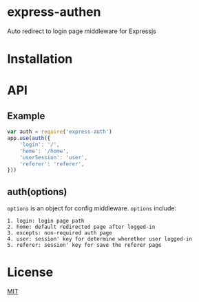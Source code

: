 # express-authen
Auto redirect to login page middleware for Expressjs

# Installation

# API

## Example

```javascript
var auth = require('express-auth')
app.use(auth({
    'login': '/',
    'home': '/home',
    'userSession': 'user',
    'referer': 'referer',
}))

```

## auth(options)
`options` is an object for config middleware. `options` include:

    1. login: login page path
    2. home: default redirected page after logged-in
    3. excepts: non-required auth page
    4. user: session' key for determine wherether user logged-in
    5. referer: session' key for save the referer page

# License
[MIT](https://github.com/dominhhai/express-auth/blob/master/LICENSE)
